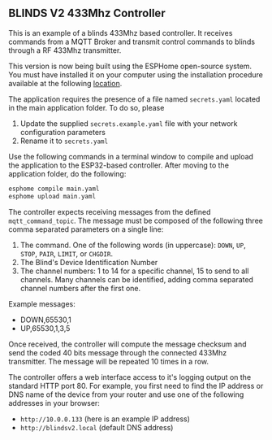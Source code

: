 ## BLINDS V2 433Mhz Controller

This is an example of a blinds 433Mhz based controller. It receives commands from a MQTT Broker and transmit control commands to blinds through a RF 433Mhz transmitter.

This version is now being built using the ESPHome open-source system. You must have installed it on your computer using the installation procedure available at the following [location](https://esphome.io/guides/installing_esphome.html).

The application requires the presence of a file named `secrets.yaml` located in the main application folder. To do so, please

1. Update the supplied `secrets.example.yaml` file with your network configuration parameters
2. Rename it to `secrets.yaml`

Use the following commands in a terminal window to compile and upload the application to the ESP32-based controller. After moving to the application folder, do the following:

``` bash
esphome compile main.yaml
esphome upload main.yaml
```

The controller expects receiving messages from the defined `mqtt_command_topic`. The message must be composed of the following three comma separated parameters on a single line:

1. The command. One of the following words (in uppercase): `DOWN`, `UP`, `STOP`, `PAIR`, `LIMIT`, or `CHGDIR`.
2. The Blind's Device Identification Number
3. The channel numbers: 1 to 14 for a specific channel, 15 to send to all channels. Many channels can be identified, adding comma separated channel numbers after the first one.

Example messages:

- DOWN,65530,1
- UP,65530,1,3,5

Once received, the controller will compute the message checksum and send the coded 40 bits message through the connected 433Mhz transmitter. The message will be repeated 10 times in a row.

The controller offers a web interface access to it's logging output on the standard HTTP port 80. For example, you first need to find the IP address or DNS name of the device from your router and use one of the following addresses in your browser:

- `http://10.0.0.133` (here is an example IP address)
- `http://blindsv2.local` (default DNS address)
